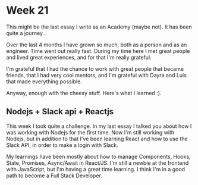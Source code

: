 # Week 21

This might be the last essay I write as an Academy (maybe not). It has been quite a journey...

Over the last 4 months I have grown so much, both as a person and as an engineer. Time went out really fast. During my time here I met great people and lived great experiences, and for that I'm really grateful.

I'm grateful that I had the chance to work with great people that became friends, that I had very cool mentors, and I'm grateful with Dayra and Luis that made everything possible.

Anyway, enough with the cheesy stuff. Here's what I learned :).

## Nodejs + Slack api + Reactjs
This week I took quite a challenge. In my last essay I talked you about how I was working with Nodejs for the first time. Now I'm still working with Nodejs, but in addition to that I've been learning React and how to use the Slack API, in order to make a login with Slack.

My learnings have been mostly about how to manage Components, Hooks, State, Promises, Async/Await in React/JS. I'm still a newbie at the frontend with JavaScript, but I'm having a great time learning. I think I'm in a good path to become a Full Stack Developer.
